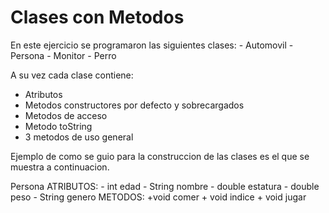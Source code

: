 <h1> Clases con Metodos </h1>
En este ejercicio se programaron las siguientes clases:
- Automovil
- Persona
- Monitor
- Perro

A su vez cada clase contiene: 
- Atributos
- Metodos constructores por defecto y sobrecargados
- Metodos de acceso
- Metodo toString
- 3 metodos de uso general

Ejemplo de como se guio para la construccion de las clases es el que se muestra a continuacion.

<tr> <th>Persona</th></tr>
  <tr><th> ATRIBUTOS: - int edad - String nombre - double estatura - double peso - String genero </th></tr>
  <tr><th> METODOS:  +void comer  + void indice  + void jugar  </th></tr>
